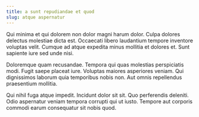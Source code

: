 ```yaml
---
title: a sunt repudiandae et quod
slug: atque aspernatur
---
```


Qui minima et qui dolorem non dolor magni harum dolor. Culpa dolores delectus molestiae dicta est. Occaecati libero laudantium tempore inventore voluptas velit. Cumque ad atque expedita minus mollitia et dolores et. Sunt sapiente iure sed unde nisi.

Doloremque quam recusandae. Tempora qui quas molestias perspiciatis modi. Fugit saepe placeat iure. Voluptas maiores asperiores veniam. Qui dignissimos laborum quia temporibus nobis non. Aut omnis repellendus praesentium mollitia.

Qui nihil fuga atque impedit. Incidunt dolor sit sit. Quo perferendis deleniti. Odio aspernatur veniam tempora corrupti qui ut iusto. Tempore aut corporis commodi earum consequatur sit nobis quod.
